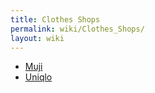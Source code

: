 ```yaml
---
title: Clothes Shops
permalink: wiki/Clothes_Shops/
layout: wiki
---
```


-   [Muji](/wiki/Muji "wikilink")
-   [Uniqlo](/wiki/Uniqlo "wikilink")

